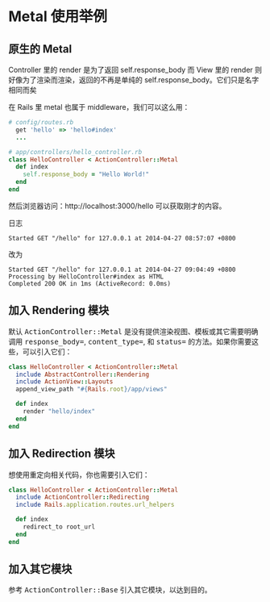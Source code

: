 # Metal 使用举例

## 原生的 Metal

Controller 里的 render 是为了返回 self.response_body
而 View 里的 render 则好像为了渲染而渲染，返回的不再是单纯的 self.response_body。它们只是名字相同而矣


在 Rails 里 metal 也属于 middleware，我们可以这么用：

```ruby
# config/routes.rb
  get 'hello' => 'hello#index'
  ...
```

```ruby
# app/controllers/hello_controller.rb
class HelloController < ActionController::Metal
  def index
    self.response_body = "Hello World!"
  end
end
```

然后浏览器访问：http://localhost:3000/hello 可以获取刚才的内容。

日志

    Started GET "/hello" for 127.0.0.1 at 2014-04-27 08:57:07 +0800

改为

```
Started GET "/hello" for 127.0.0.1 at 2014-04-27 09:04:49 +0800
Processing by HelloController#index as HTML
Completed 200 OK in 1ms (ActiveRecord: 0.0ms)
```

## 加入 Rendering 模块

默认 <tt>ActionController::Metal</tt> 是没有提供渲染视图、模板或其它需要明确调用 <tt>response_body=</tt>, <tt>content_type=</tt>, 和 <tt>status=</tt> 的方法。如果你需要这些，可以引入它们：

```ruby
class HelloController < ActionController::Metal
  include AbstractController::Rendering
  include ActionView::Layouts
  append_view_path "#{Rails.root}/app/views"

  def index
    render "hello/index"
  end
end
```

## 加入 Redirection 模块

想使用重定向相关代码，你也需要引入它们：

```ruby
class HelloController < ActionController::Metal
  include ActionController::Redirecting
  include Rails.application.routes.url_helpers

  def index
    redirect_to root_url
  end
end
```

## 加入其它模块

参考 <tt>ActionController::Base</tt> 引入其它模块，以达到目的。
